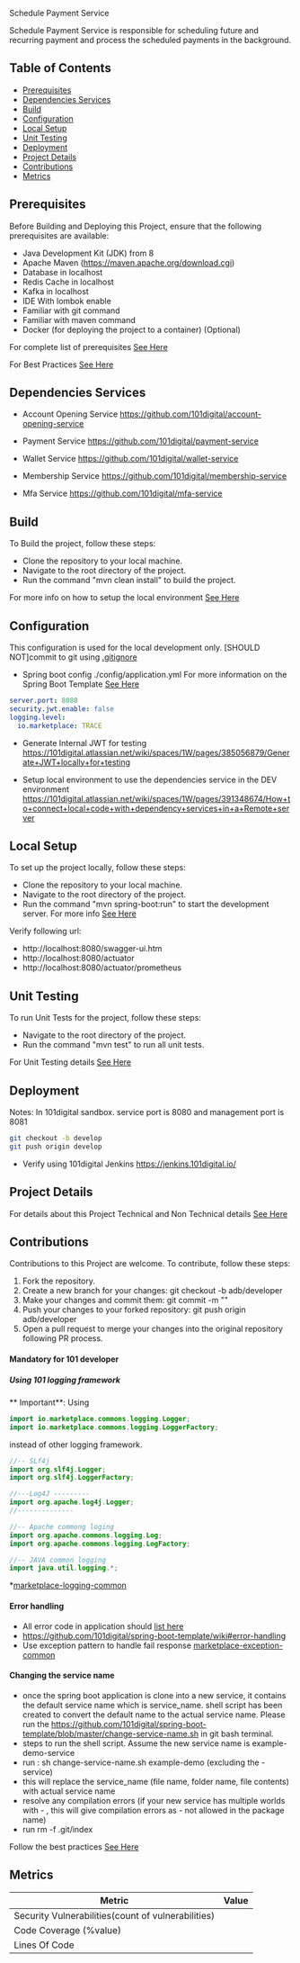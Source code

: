 Schedule Payment Service

Schedule Payment Service is responsible for scheduling future and recurring payment and process the scheduled payments in the background.


## Table of Contents

- [Prerequisites](#prerequisites)
- [Dependencies Services](#dependencies-services)
- [Build](#build)
- [Configuration](#configuration)
- [Local Setup](#local-setup)
- [Unit Testing](#unit-testing)
- [Deployment](#deployment)
- [Project Details](#project-details)
- [Contributions](#contributions)
- [Metrics](#metrics)

## Prerequisites

Before Building and Deploying this Project, ensure that the following prerequisites are available:

- Java Development Kit (JDK) from 8
- Apache Maven (https://maven.apache.org/download.cgi)
- Database in localhost
- Redis Cache in localhost
- Kafka in localhost
- IDE With lombok enable
- Familiar with git command
- Familiar with maven command
- Docker (for deploying the project to a container) (Optional)

For complete list of prerequisites [See Here](https://101digital.atlassian.net/wiki/spaces/1W/pages/354615297/Local+environment+for+coding)

For Best Practices [See Here](https://github.com/101digital/spring-boot-template/wiki)
## Dependencies Services
- Account Opening Service
  https://github.com/101digital/account-opening-service

- Payment Service
  https://github.com/101digital/payment-service

- Wallet Service
  https://github.com/101digital/wallet-service
  
- Membership Service
  https://github.com/101digital/membership-service

- Mfa Service
  https://github.com/101digital/mfa-service

## Build

To Build the project, follow these steps:

- Clone the repository to your local machine.
- Navigate to the root directory of the project.
- Run the command "mvn clean install" to build the project.

For more info on how to setup the local environment [See Here](https://101digital.atlassian.net/wiki/spaces/1W/pages/354615297/Local+environment+for+coding)

## Configuration

This configuration is used for the local development only. [SHOULD NOT]commit to git using [.gitignore](https://git-scm.com/docs/gitignore)

* Spring boot config ./config/application.yml
For more information on the Spring Boot Template [See Here](https://github.com/101digital/spring-boot-template/wiki)
```yaml
server.port: 8080
security.jwt.enable: false
logging.level:
  io.marketplace: TRACE
```
* Generate Internal JWT for testing
https://101digital.atlassian.net/wiki/spaces/1W/pages/385056879/Generate+JWT+locally+for+testing

* Setup local environment to use the dependencies service in the DEV environment
https://101digital.atlassian.net/wiki/spaces/1W/pages/391348674/How+to+connect+local+code+with+dependency+services+in+a+Remote+server 

## Local Setup

To set up the project locally, follow these steps:

- Clone the repository to your local machine.
- Navigate to the root directory of the project.
- Run the command "mvn spring-boot:run" to start the development server.
For more info [See Here](https://101digital.atlassian.net/wiki/spaces/1W/pages/354615297/Local+environment+for+coding)

Verify following url:
* http://localhost:8080/swagger-ui.htm
* http://localhost:8080/actuator
* http://localhost:8080/actuator/prometheus

## Unit Testing

To run Unit Tests for the project, follow these steps:

- Navigate to the root directory of the project.
- Run the command "mvn test" to run all unit tests.

For Unit Testing details [See Here](https://101digital.atlassian.net/wiki/spaces/KB/pages/493289494/Unit+Test+Case+Guideline+Draft)


## Deployment

Notes: In 101digital sandbox. service port is 8080 and management port is 8081
```bash
git checkout -b develop
git push origin develop
```
* Verify using 101digital Jenkins https://jenkins.101digital.io/

## Project Details

For details about this Project Technical and Non Technical details [See Here](https://101digital.atlassian.net/wiki/spaces/1W/pages/406159748/Account+Statement+Domain+Service)


## Contributions

Contributions to this Project are welcome. To contribute, follow these steps:

1. Fork the repository.
2. Create a new branch for your changes:
    git checkout -b adb/developer
3. Make your changes and commit them:
    git commit -m "<commit-message>"
4. Push your changes to your forked repository:
    git push origin adb/developer
5. Open a pull request to merge your changes into the original repository following PR process.

#### Mandatory for 101 developer
##### Using 101 logging framework
** Important**:
Using
```java
import io.marketplace.commons.logging.Logger;
import io.marketplace.commons.logging.LoggerFactory;
```
instead of other logging framework.
```java
//-- SLf4j
import org.slf4j.Logger;
import org.slf4j.LoggerFactory;

//---Log4J ---------
import org.apache.log4j.Logger;
//--------------

//-- Apache commong loging
import org.apache.commons.logging.Log;
import org.apache.commons.logging.LogFactory;

//-- JAVA common logging
import java.util.logging.*;
```
*[marketplace-logging-common](https://github.com/101digital/marketplace-commons/tree/master/marketplace-logging-common)

#### Error handling

* All error code in application should [list here](https://docs.google.com/spreadsheets/d/162QSo5D8EVtvUk4U61-egRsURTZKkAQh0IVKgWkBb70/edit#gid=0) 
* https://github.com/101digital/spring-boot-template/wiki#error-handling
* Use exception pattern to handle fail response [marketplace-exception-common](https://github.com/101digital/marketplace-commons/tree/master/marketplace-exception-common)

#### Changing the service name

* once the spring boot application is clone into a new service, it contains the default service name which is service_name. shell script has been created to convert the default name to the actual service name. Please run the https://github.com/101digital/spring-boot-template/blob/master/change-service-name.sh in git bash terminal.
* steps to run the shell script. Assume the new service name is example-demo-service
* run : sh change-service-name.sh example-demo (excluding the -service)
* this will replace the service_name (file name, folder name, file contents) with actual service name
* resolve any compilation errors (if your new service has multiple worlds with - , this will give compilation errors as - not allowed in the package name)
* run rm -f .git/index

Follow the best practices [See Here](https://github.com/101digital/spring-boot-template/wiki)


## Metrics

| Metric | Value |
| --- | --- |
|  Security Vulnerabilities(count of vulnerabilities) |  |
| Code Coverage (%value) | |
| Lines Of Code|  |
